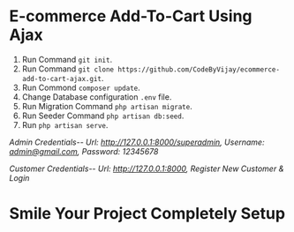 # E-commerce Add-To-Cart Using Ajax

1. Run Command `git init`.
2. Run Command `git clone https://github.com/CodeByVijay/ecommerce-add-to-cart-ajax.git`.
3. Run Commond `composer update`.
4. Change Database configuration `.env` file.
5. Run Migration Command `php artisan migrate`.
5. Run Seeder Command `php artisan db:seed`.
6. Run `php artisan serve`.

*Admin Credentials-- Url: http://127.0.0.1:8000/superadmin, Username: admin@gmail.com, Password: 12345678*

*Customer Credentials-- Url: http://127.0.0.1:8000, Register New Customer & Login*

# Smile Your Project Completely Setup 
